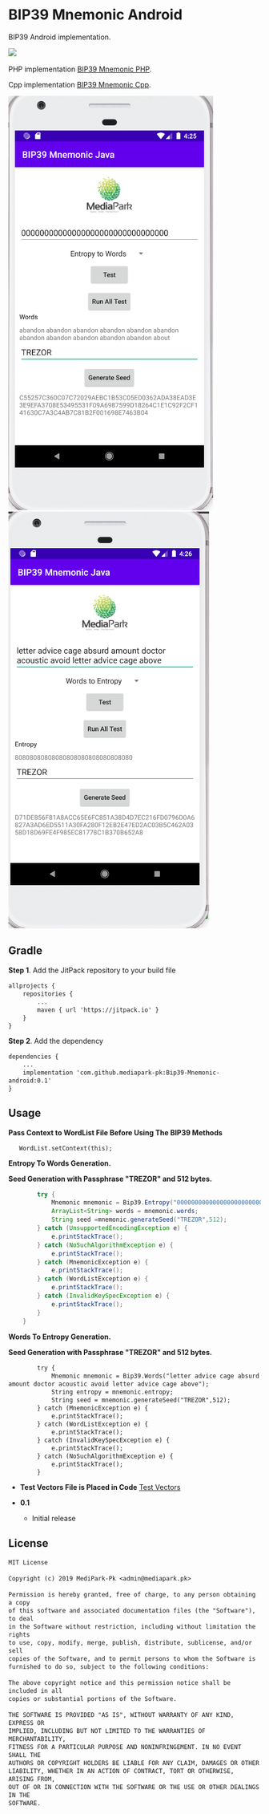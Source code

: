 # BIP39 Mnemonic Android
BIP39 Android implementation.

[![](https://jitpack.io/v/mediapark-pk/Bip39-Mnemonic-android.svg)](https://jitpack.io/#mediapark-pk/Bip39-Mnemonic-android)

PHP implementation [BIP39 Mnemonic PHP](https://github.com/furqansiddiqui/bip39-mnemonic-php).

Cpp implementation [BIP39 Mnemonic Cpp](https://github.com/mediapark-pk/bip39-cxx).

![BIP39 Mnemonic Android](https://github.com/mediapark-pk/Bip39-Mnemonic-android/blob/master/entropytoWords.png)
![BIP39 Mnemonic Android](https://github.com/mediapark-pk/Bip39-Mnemonic-android/blob/master/wordstoEntropy.png)

Gradle
------
**Step 1**. Add the JitPack repository to your build file

```
allprojects {
	repositories {
		...
		maven { url 'https://jitpack.io' }
	}
}
```
**Step 2**. Add the dependency
```
dependencies {
    ...
    implementation 'com.github.mediapark-pk:Bip39-Mnemonic-android:0.1'
}
```

Usage
-----
**Pass Context to WordList File Before Using The BIP39 Methods**
```
   WordList.setContext(this);
```

**Entropy To Words Generation.**

**Seed Generation with Passphrase "TREZOR" and 512 bytes.**
```Java
        try {
            Mnemonic mnemonic = Bip39.Entropy("00000000000000000000000000000000");
            ArrayList<String> words = mnemonic.words;
            String seed =mnemonic.generateSeed("TREZOR",512);
        } catch (UnsupportedEncodingException e) {
            e.printStackTrace();
        } catch (NoSuchAlgorithmException e) {
            e.printStackTrace();
        } catch (MnemonicException e) {
            e.printStackTrace();
        } catch (WordListException e) {
            e.printStackTrace();
        } catch (InvalidKeySpecException e) {
            e.printStackTrace();
        }
    }
```
**Words To Entropy Generation.**

**Seed Generation with Passphrase "TREZOR" and 512 bytes.**

```
        try {
            Mnemonic mnemonic = Bip39.Words("letter advice cage absurd amount doctor acoustic avoid letter advice cage above");
            String entropy = mnemonic.entropy;
            String seed = mnemonic.generateSeed("TREZOR",512);
        } catch (MnemonicException e) {
            e.printStackTrace();
        } catch (WordListException e) {
            e.printStackTrace();
        } catch (InvalidKeySpecException e) {
            e.printStackTrace();
        } catch (NoSuchAlgorithmException e) {
            e.printStackTrace();
        }

```
* **Test Vectors File is Placed in Code**
[Test Vectors](https://github.com/mediapark-pk/Bip39-Mnemonic-android/blob/master/app/src/main/assets/TestVector.json)



* **0.1**
    * Initial release

License
-------
```
MIT License

Copyright (c) 2019 MediPark-Pk <admin@mediapark.pk>

Permission is hereby granted, free of charge, to any person obtaining a copy
of this software and associated documentation files (the "Software"), to deal
in the Software without restriction, including without limitation the rights
to use, copy, modify, merge, publish, distribute, sublicense, and/or sell
copies of the Software, and to permit persons to whom the Software is
furnished to do so, subject to the following conditions:

The above copyright notice and this permission notice shall be included in all
copies or substantial portions of the Software.

THE SOFTWARE IS PROVIDED "AS IS", WITHOUT WARRANTY OF ANY KIND, EXPRESS OR
IMPLIED, INCLUDING BUT NOT LIMITED TO THE WARRANTIES OF MERCHANTABILITY,
FITNESS FOR A PARTICULAR PURPOSE AND NONINFRINGEMENT. IN NO EVENT SHALL THE
AUTHORS OR COPYRIGHT HOLDERS BE LIABLE FOR ANY CLAIM, DAMAGES OR OTHER
LIABILITY, WHETHER IN AN ACTION OF CONTRACT, TORT OR OTHERWISE, ARISING FROM,
OUT OF OR IN CONNECTION WITH THE SOFTWARE OR THE USE OR OTHER DEALINGS IN THE
SOFTWARE.
```
